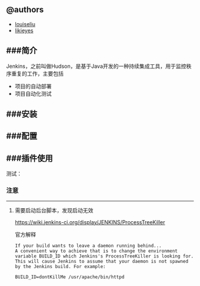 @authors
----
+ [louiseliu](https://github.com/louiseliu)    
+ [likieyes](https://github.com/likieyes)

###简介
----
Jenkins，之前叫做Hudson，是基于Java开发的一种持续集成工具，用于监控秩序重复的工作，主要包括
  + 项目的自动部署
  + 项目自动化测试
  

###安装
----



###配置
----


###插件使用
----

测试：


### 注意
----
1. 需要启动后台脚本，发现启动无效

    https://wiki.jenkins-ci.org/display/JENKINS/ProcessTreeKiller

    官方解释
    
    ```
    If your build wants to leave a daemon running behind...
    A convenient way to achieve that is to change the environment variable BUILD_ID which Jenkins's ProcessTreeKiller is looking for. This will cause Jenkins to assume that your daemon is not spawned by the Jenkins build. For example:
    
    BUILD_ID=dontKillMe /usr/apache/bin/httpd
    
    ```
    

